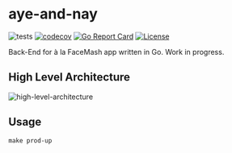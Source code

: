 # aye-and-nay

![tests](https://github.com/zitryss/aye-and-nay/workflows/tests/badge.svg)
[![codecov](https://codecov.io/gh/zitryss/aye-and-nay/branch/master/graph/badge.svg)](https://codecov.io/gh/zitryss/aye-and-nay)
[![Go Report Card](https://goreportcard.com/badge/github.com/zitryss/aye-and-nay)](https://goreportcard.com/report/github.com/zitryss/aye-and-nay)
[![License](https://img.shields.io/badge/license-Unlicense-green.svg)](http://unlicense.org/)

Back-End for à la FaceMash app written in Go. Work in progress.


## High Level Architecture

![high-level-architecture](https://user-images.githubusercontent.com/2380748/95228324-7a02f080-07ff-11eb-8a68-62eb1eeb60d4.png)


## Usage

```
make prod-up
```
